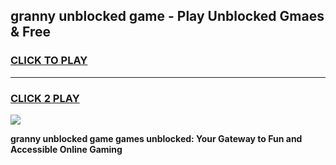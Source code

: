 
## granny unblocked game - Play Unblocked Gmaes & Free
<h3>
<a href="https://news.freeplayer.one?title=granny_unblocked_game&ref=16F">CLICK TO PLAY</a></h3>
<hr>

<h3>
<a href="https://news.freeplayer.one?title=granny_unblocked_game&ref=16F">CLICK 2 PLAY</a>
  
</h3>

<a href="https://news.freeplayer.one?title=granny_unblocked_game&ref=16F/"><img src="https://clearcache.store/games.png"></a>


**granny unblocked game games unblocked: Your Gateway to Fun and Accessible Online Gaming**
